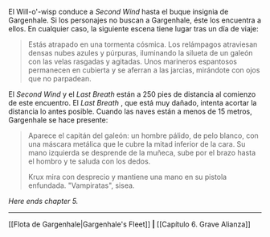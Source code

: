 El Will-o'-wisp conduce a  _Second Wind_ hasta el buque insignia de Gargenhale. Si los personajes no buscan a Gargenhale, éste los encuentra a ellos. En cualquier caso, la siguiente escena tiene lugar tras un día de viaje:  

> Estás atrapado en una tormenta cósmica. Los relámpagos atraviesan densas nubes azules y púrpuras, iluminando la silueta de un galeón con las velas rasgadas y agitadas. Unos marineros espantosos permanecen en cubierta y se aferran a las jarcias, mirándote con ojos que no parpadean.

El  _Second Wind_ y el  _Last Breath_ están a 250 pies de distancia al comienzo de este encuentro. El  _Last Breath_ , que está muy dañado, intenta acortar la distancia lo antes posible. Cuando las naves están a menos de 15 metros, Gargenhale se hace presente:  

> Aparece el capitán del galeón: un hombre pálido, de pelo blanco, con una máscara metálica que le cubre la mitad inferior de la cara. Su mano izquierda se desprende de la muñeca, sube por el brazo hasta el hombro y te saluda con los dedos.
> 
> Krux mira con desprecio y mantiene una mano en su pistola enfundada. "Vampiratas", sisea.

_Here ends_ _chapter 5._
* * *

[[Flota de Gargenhale|Gargenhale's Fleet]] **|** [[Capítulo 6. Grave Alianza]]
